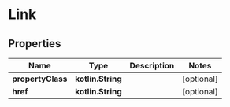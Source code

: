
# Link

## Properties
Name | Type | Description | Notes
------------ | ------------- | ------------- | -------------
**propertyClass** | **kotlin.String** |  |  [optional]
**href** | **kotlin.String** |  |  [optional]



